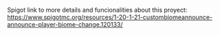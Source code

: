 Spigot link to more details and funcionalities about this proyect: https://www.spigotmc.org/resources/1-20-1-21-custombiomeannounce-announce-player-biome-change.120133/
